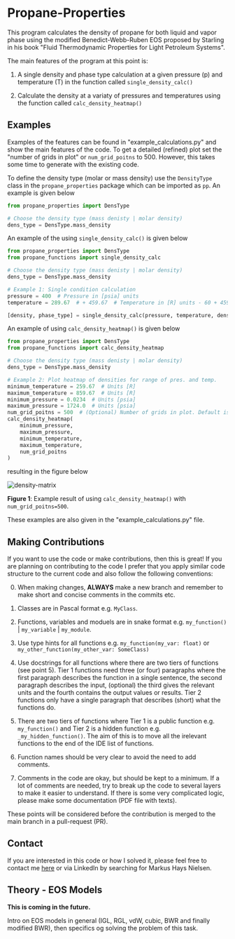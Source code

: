 # Propane-Properties
This program calculates the density of propane for both liquid and vapor phase using the 
modified Benedict-Webb-Ruben EOS proposed by Starling in his book "Fluid Thermodynamic 
Properties for Light Petroleum Systems". 

The main features of the program at this point is: 

1) A single density and phase type calculation at a given pressure (p) and temperature (T) 
in the function called `single_density_calc()`

2) Calculate the density at a variaty of pressures and temperatures using the function called 
`calc_density_heatmap()`

## Examples
Examples of the features can be found in "example_calculations.py" and show the main features of the code. To get a detailed (refined) plot set the "number of grids in plot" or `num_grid_poitns` to 500. However, this takes some time to generate with the existing code. 

To define the density type (molar or mass density) use the `DensityType` class in the `propane_properties` package which can be imported as `pp`. An example is given below

```python
from propane_properties import DensType

# Choose the density type (mass denisty | molar density)
dens_type = DensType.mass_density
```

An example of the using `single_density_calc()` is given below

```python
from propane_properties import DensType
from propane_functions import single_density_calc

# Choose the density type (mass denisty | molar density)
dens_type = DensType.mass_density

# Example 1: Single condition calculation
pressure = 400  # Pressure in [psia] units
temperature = 289.67  # + 459.67  # Temperature in [R] units - 60 + 459.67

[density, phase_type] = single_density_calc(pressure, temperature, dens_type)
```

An example of using `calc_density_heatmap()` is given below

```python
from propane_properties import DensType
from propane_functions import calc_density_heatmap

# Choose the density type (mass denisty | molar density)
dens_type = DensType.mass_density

# Example 2: Plot heatmap of densities for range of pres. and temp.
minimum_temperature = 259.67  # Units [R]
maximum_temperature = 859.67  # Units [R]
minimum_pressure = 0.0234  # Units [psia]
maximum_pressure = 1724.0  # Units [psia]
num_grid_poitns = 500  # (Optional) Number of grids in plot. Default is 50 in none is given
calc_density_heatmap(
    minimum_pressure, 
    maximum_pressure, 
    minimum_temperature, 
    maximum_temperature, 
    num_grid_poitns
)
```

resulting in the figure below

![density-matrix](https://user-images.githubusercontent.com/31182250/104158808-695daa00-53ee-11eb-90be-ef69ffa4aab3.png)


**Figure 1**: Example result of using `calc_density_heatmap()` with `num_grid_poitns=500`.

These examples are also given in the "example_calculations.py" file.

## Making Contributions
If you want to use the code or make contributions, then this is great! If you are planning on contributing to the code 
I prefer that you apply similar code structure to the current code and also follow the following conventions:

0) When making changes, **ALWAYS** make a new branch and remember to make short and concise comments in the commits etc.

1) Classes are in Pascal format e.g. `MyClass`.

2) Functions, variables and moduels are in snake format e.g. `my_function()` | `my_variable` | `my_module`.

3) Use type hints for all functions e.g. `my_function(my_var: float)` or `my_other_function(my_other_var: SomeClass)`

4) Use docstrings for all functions where there are two tiers of functions (see point 5). Tier 1 functions need three (or four) paragraphs 
where the first paragraph describes the function in a single sentence, the second paragraph describes the input, (optional) the 
third gives the relevant units and the fourth contains the output values or results. Tier 2 functions only have a single paragraph that 
describes (short) what the functions do.

5) There are two tiers of functions where Tier 1 is a public function e.g. `my_function()` and Tier 2 is a hidden function e.g. `_my_hidden_function()`. 
The aim of this is to move all the irelevant functions to the end of the IDE list of functions.

6) Function names should be very clear to avoid the need to add comments.

7) Comments in the code are okay, but should be kept to a minimum. If a lot of comments are needed, try to break up the code to several layers to 
make it easier to understand. If there is some very complicated logic, please make some documentation (PDF file with texts).  

These points will be considered before the contribution is merged to the main branch in a pull-request (PR).

## Contact
If you are interested in this code or how I solved it, please feel free to contact me [here](mailto:markushays@whitson.com) or via LinkedIn by searching for Markus Hays Nielsen.

## Theory - EOS Models
**This is coming in the future.**

Intro on EOS models in general (IGL, RGL, vdW, cubic, BWR and finally modified BWR), then specifics og solving the problem of this task.
